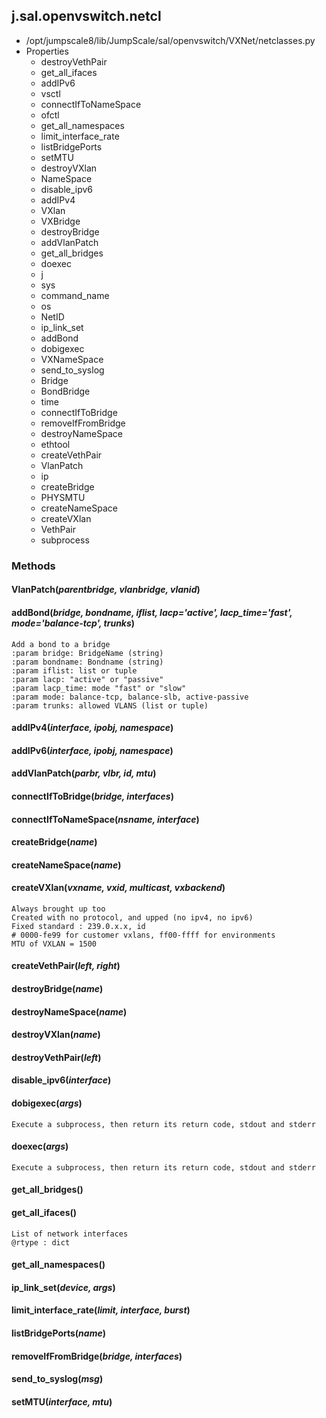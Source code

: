 <!-- toc -->
## j.sal.openvswitch.netcl

- /opt/jumpscale8/lib/JumpScale/sal/openvswitch/VXNet/netclasses.py
- Properties
    - destroyVethPair
    - get_all_ifaces
    - addIPv6
    - vsctl
    - connectIfToNameSpace
    - ofctl
    - get_all_namespaces
    - limit_interface_rate
    - listBridgePorts
    - setMTU
    - destroyVXlan
    - NameSpace
    - disable_ipv6
    - addIPv4
    - VXlan
    - VXBridge
    - destroyBridge
    - addVlanPatch
    - get_all_bridges
    - doexec
    - j
    - sys
    - command_name
    - os
    - NetID
    - ip_link_set
    - addBond
    - dobigexec
    - VXNameSpace
    - send_to_syslog
    - Bridge
    - BondBridge
    - time
    - connectIfToBridge
    - removeIfFromBridge
    - destroyNameSpace
    - ethtool
    - createVethPair
    - VlanPatch
    - ip
    - createBridge
    - PHYSMTU
    - createNameSpace
    - createVXlan
    - VethPair
    - subprocess

### Methods

#### VlanPatch(*parentbridge, vlanbridge, vlanid*) 

#### addBond(*bridge, bondname, iflist, lacp='active', lacp_time='fast', mode='balance-tcp', trunks*) 

```
Add a bond to a bridge
:param bridge: BridgeName (string)
:param bondname: Bondname (string)
:param iflist: list or tuple
:param lacp: "active" or "passive"
:param lacp_time: mode "fast" or "slow"
:param mode: balance-tcp, balance-slb, active-passive
:param trunks: allowed VLANS (list or tuple)

```

#### addIPv4(*interface, ipobj, namespace*) 

#### addIPv6(*interface, ipobj, namespace*) 

#### addVlanPatch(*parbr, vlbr, id, mtu*) 

#### connectIfToBridge(*bridge, interfaces*) 

#### connectIfToNameSpace(*nsname, interface*) 

#### createBridge(*name*) 

#### createNameSpace(*name*) 

#### createVXlan(*vxname, vxid, multicast, vxbackend*) 

```
Always brought up too
Created with no protocol, and upped (no ipv4, no ipv6)
Fixed standard : 239.0.x.x, id
# 0000-fe99 for customer vxlans, ff00-ffff for environments
MTU of VXLAN = 1500

```

#### createVethPair(*left, right*) 

#### destroyBridge(*name*) 

#### destroyNameSpace(*name*) 

#### destroyVXlan(*name*) 

#### destroyVethPair(*left*) 

#### disable_ipv6(*interface*) 

#### dobigexec(*args*) 

```
Execute a subprocess, then return its return code, stdout and stderr

```

#### doexec(*args*) 

```
Execute a subprocess, then return its return code, stdout and stderr

```

#### get_all_bridges() 

#### get_all_ifaces() 

```
List of network interfaces
@rtype : dict

```

#### get_all_namespaces() 

#### ip_link_set(*device, args*) 

#### limit_interface_rate(*limit, interface, burst*) 

#### listBridgePorts(*name*) 

#### removeIfFromBridge(*bridge, interfaces*) 

#### send_to_syslog(*msg*) 

#### setMTU(*interface, mtu*) 

